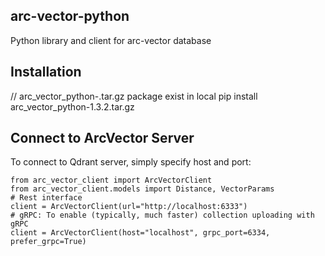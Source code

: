 ## arc-vector-python
Python library and client for arc-vector database

## Installation
// arc_vector_python-<version>.tar.gz package exist in local
pip install arc_vector_python-1.3.2.tar.gz

## Connect to ArcVector Server
To connect to Qdrant server, simply specify host and port:

```
from arc_vector_client import ArcVectorClient
from arc_vector_client.models import Distance, VectorParams
# Rest interface
client = ArcVectorClient(url="http://localhost:6333")
# gRPC: To enable (typically, much faster) collection uploading with gRPC
client = ArcVectorClient(host="localhost", grpc_port=6334, prefer_grpc=True)
```

